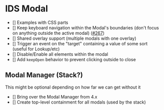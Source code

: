# IDS Modal

- [] Examples with CSS parts
- [] Keep keyboard navigation within the Modal's boundaries (don't focus on anything outside the active modal) ([#267](https://www.github.com/infor-design/enterprise-wc/issues/267))
- [] Shared overlay support (multiple modals with one overlay)
- [] Trigger an event on the "target" containing a value of some sort (useful for Lookup/etc)
- [] Disable/Enable all elements within the modal
- [] Add `keepOpen` behavior to prevent clicking outside to close

## Modal Manager (Stack?)

This might be optional depending on how far we can get without it

- [] Bring over the Modal Manager from 4.x
- [] Create top-level containment for all modals (used by the stack)
